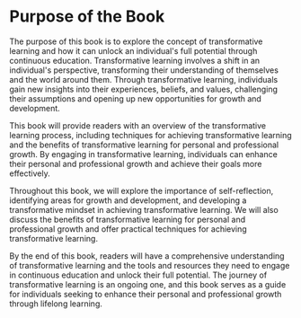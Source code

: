 Purpose of the Book
============================================

The purpose of this book is to explore the concept of transformative learning and how it can unlock an individual's full potential through continuous education. Transformative learning involves a shift in an individual's perspective, transforming their understanding of themselves and the world around them. Through transformative learning, individuals gain new insights into their experiences, beliefs, and values, challenging their assumptions and opening up new opportunities for growth and development.

This book will provide readers with an overview of the transformative learning process, including techniques for achieving transformative learning and the benefits of transformative learning for personal and professional growth. By engaging in transformative learning, individuals can enhance their personal and professional growth and achieve their goals more effectively.

Throughout this book, we will explore the importance of self-reflection, identifying areas for growth and development, and developing a transformative mindset in achieving transformative learning. We will also discuss the benefits of transformative learning for personal and professional growth and offer practical techniques for achieving transformative learning.

By the end of this book, readers will have a comprehensive understanding of transformative learning and the tools and resources they need to engage in continuous education and unlock their full potential. The journey of transformative learning is an ongoing one, and this book serves as a guide for individuals seeking to enhance their personal and professional growth through lifelong learning.
